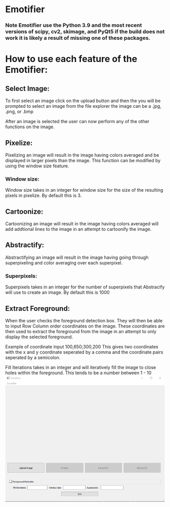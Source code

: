 # Emotifier
### Note Emotifier use the Python 3.9 and the most recent versions of scipy, cv2, skimage, and PyQt5 if the build does not work it is likely a result of missing one of these packages.


# How to use each feature of the Emotifier:

## **Select Image:**
To first select an image click on the upload button and then the you will be prompted to select an image from the file explorer the image can be a .jpg, .png, or .bmp

After an image is selected the user can now perform any of the other functions on the image.


## **Pixelize:**
Pixelizing an image will result in the image having colors averaged and be displayed in larger pixels than the image. This function can be modified by using the window size feature. 

### Window size:
Window size takes in an integer for window size for the size of the resulting pixels in pixelize. By default this is 3.

## **Cartoonize:**
Cartoonizing an image will result in the image having colors averaged will add addtional lines to the image in an attempt to cartoonify the image. 

## **Abstractify:**
Abstractifying an image will result in the image having going through superpixeling and color averaging over each superpixel.

### Superpixels:
Superpixels takes in an integer for the number of superpixels that Abstracify will use to create an image. By default this is 1000

## Extract Foreground:
When the user checks the foreground detection box. They will then be able to input Row Column order coordinates on the image. These coordinates are then used to extract the foreground from the image in an attempt to only display the selected foreground.

Example of coordinate input 100,650;300,200
This gives two coordinates with the x and y coordinate seperated by a comma and the coordinate pairs seperated by a semicolon.

Fill Iterations takes in an integer and will iteratively fill the image to close holes within the foreground. This tends to be a number between 1 - 10
![Emotifier GUI](images/Emotifier.png)